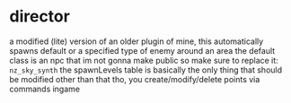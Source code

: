 # director
a modified (lite) version of an older plugin of mine, this automatically spawns default or a specified type of enemy around an area
the default class is an npc that im not gonna make public so make sure to replace it: `nz_sky_synth`
the spawnLevels table is basically the only thing that should be modified other than that tho, you create/modify/delete points via commands ingame